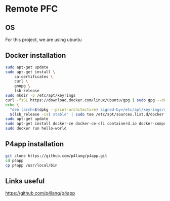 # Remote PFC

## OS

For this project, we are using ubuntu

## Docker installation

```sh
sudo apt-get update
sudo apt-get install \
    ca-certificates \
    curl \
    gnupg \
    lsb-release
sudo mkdir -p /etc/apt/keyrings
curl -fsSL https://download.docker.com/linux/ubuntu/gpg | sudo gpg --dearmor -o /etc/apt/keyrings/docker.gpg
echo \
  "deb [arch=$(dpkg --print-architecture) signed-by=/etc/apt/keyrings/docker.gpg] https://download.docker.com/linux/ubuntu \
  $(lsb_release -cs) stable" | sudo tee /etc/apt/sources.list.d/docker.list > /dev/null
sudo apt-get update
sudo apt-get install docker-ce docker-ce-cli containerd.io docker-compose-plugin
sudo docker run hello-world
```

## P4app installation

```sh
git clone https://github.com/p4lang/p4app.git
cd p4app
cp p4app /usr/local/bin
```

## Links useful

https://github.com/p4lang/p4app
